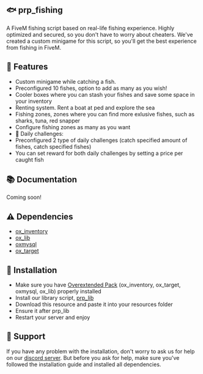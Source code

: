 ## 🐟 prp_fishing
A FiveM fishing script based on real-life fishing experience. Highly optimized and secured, so you don't have to worry about cheaters. We've created a custom minigame for this script, so you'll get the best experience from fishing in FiveM.

## 📁 Features
- Custom minigame while catching a fish.
- Preconfigured 10 fishes, option to add as many as you wish!
- Cooler boxes where you can stash your fishes and save some space in your inventory
- Renting system. Rent a boat at ped and explore the sea
- Fishing zones, zones where you can find more exlusive fishes, such as sharks, tuna, red snapper
- Configure fishing zones as many as you want
- 📑 Daily challenges:
- Preconfigured 2 type of daily challenges (catch specified amount of fishes, catch specified fishes)
- You can set reward for both daily challenges by setting a price per caught fish

## 📚 Documentation
Coming soon!

## ⚠️ Dependencies
- [ox_inventory](https://github.com/overextended/ox_inventory)
- [ox_lib](https://github.com/overextended/ox_lib)
- [oxmysql](https://github.com/overextended/oxmysql)
- [ox_target](https://github.com/overextended/ox_target)

## 📃 Installation
- Make sure you have [Overextended Pack](https://github.com/overextended) (ox_inventory, ox_target, oxmysql, ox_lib) properly installed
- Install our library script, [prp_lib](https://github.com/paradoxgro/prp_lib)
- Download this resource and paste it into your resources folder
- Ensure it after prp_lib
- Restart your server and enjoy

## 💚 Support
If you have any problem with the installation, don't worry to ask us for help on our [discord server](https://discord.gg/27ZaNFa9U3).
But before you ask for help, make sure you've followed the installation guide and installed all dependencies.
